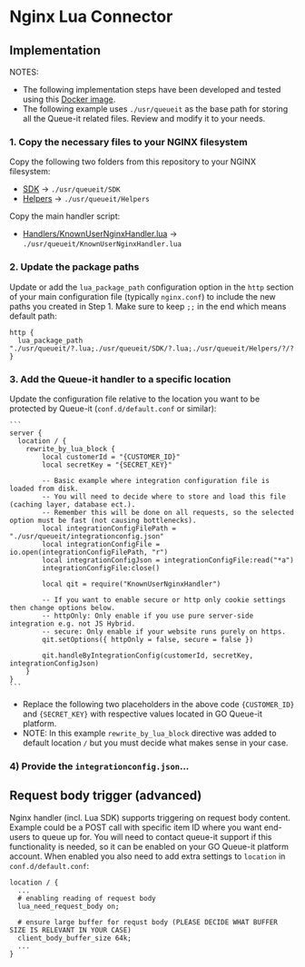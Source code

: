 # Nginx Lua Connector

## Implementation

NOTES: 
  - The following implementation steps have been developed and tested using this [Docker image](https://github.com/fabiocicerchia/nginx-lua).
  - The following example uses `./usr/queueit` as the base path for storing all the Queue-it related files. Review and modify it to your needs.


### 1. Copy the necessary files to your NGINX filesystem

Copy the following two folders from this repository to your NGINX filesystem:
- [SDK](https://github.com/queueit/KnownUser.V3.Lua/tree/master/SDK) -> `./usr/queueit/SDK`
- [Helpers](https://github.com/queueit/KnownUser.V3.Lua/tree/master/Helpers) -> `./usr/queueit/Helpers`

Copy the main handler script: 

- [Handlers/KnownUserNginxHandler.lua](https://github.com/queueit/KnownUser.V3.Lua/blob/master/Handlers/KnownUserNginxHandler.lua) -> `./usr/queueit/KnownUserNginxHandler.lua`
   
 
### 2. Update the package paths

Update or add the `lua_package_path` configuration option in the `http` section of your main configuration file (typically `nginx.conf`) to include the new paths you created in Step 1. Make sure to keep `;;` in the end which means default path:

```
http {
  lua_package_path "./usr/queueit/?.lua;./usr/queueit/SDK/?.lua;./usr/queueit/Helpers/?/?.lua;;";
}
```


### 3. Add the Queue-it handler to a specific location 

Update the configuration file relative to the location you want to be protected by Queue-it (`conf.d/default.conf` or similar):
   
    ```
    server {
      location / {
        rewrite_by_lua_block {
            local customerId = "{CUSTOMER_ID}"
            local secretKey = "{SECRET_KEY}"
    
            -- Basic example where integration configuration file is loaded from disk.
            -- You will need to decide where to store and load this file (caching layer, database ect.).
            -- Remember this will be done on all requests, so the selected option must be fast (not causing bottlenecks).
            local integrationConfigFilePath = "./usr/queueit/integrationconfig.json"
            local integrationConfigFile = io.open(integrationConfigFilePath, "r")
            local integrationConfigJson = integrationConfigFile:read("*a")
            integrationConfigFile:close()
    
            local qit = require("KnownUserNginxHandler")
    
            -- If you want to enable secure or http only cookie settings then change options below.
            -- httpOnly: Only enable if you use pure server-side integration e.g. not JS Hybrid.
            -- secure: Only enable if your website runs purely on https.
            qit.setOptions({ httpOnly = false, secure = false })
    
            qit.handleByIntegrationConfig(customerId, secretKey, integrationConfigJson)
        }
    }
    ```
   
- Replace the following two placeholders in the above code `{CUSTOMER_ID}` and `{SECRET_KEY}` with respective values located in GO Queue-it platform.
- NOTE: In this example `rewrite_by_lua_block` directive was added to default location `/` but you must decide what makes sense in your case.
    

### 4) Provide the `integrationconfig.json`...



## Request body trigger (advanced)
Nginx handler (incl. Lua SDK) supports triggering on request body content. Example could be a POST call with specific item ID where you want end-users to queue up for.
You will need to contact queue-it support if this functionality is needed, so it can be enabled on your GO Queue-it platform account.
When enabled you also need to add extra settings to `location` in `conf.d/default.conf`:

```
location / {
  ...
  # enabling reading of request body
  lua_need_request_body on; 
  
  # ensure large buffer for requst body (PLEASE DECIDE WHAT BUFFER SIZE IS RELEVANT IN YOUR CASE)
  client_body_buffer_size 64k; 
  ...
}
```

